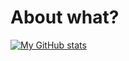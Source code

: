 # About what?

[![My GitHub stats](https://github-readme-stats.vercel.app/api?username=mafhper&hide=stars,prs&show_icons=true&theme=github_dark)](https://github.com/anuraghazra/github-readme-stats)